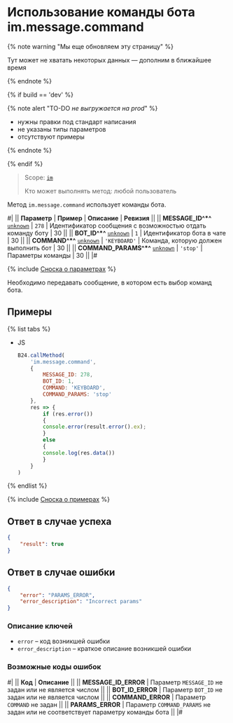 # Использование команды бота im.message.command

{% note warning "Мы еще обновляем эту страницу" %}

Тут может не хватать некоторых данных — дополним в ближайшее время

{% endnote %}

{% if build == 'dev' %}

{% note alert "TO-DO _не выгружается на prod_" %}

- нужны правки под стандарт написания
- не указаны типы параметров
- отсутствуют примеры

{% endnote %}

{% endif %}

> Scope: [`im`](../../scopes/permissions.md)
>
> Кто может выполнять метод: любой пользователь

Метод `im.message.command` использует команды бота.

#|
|| **Параметр** | **Пример** | **Описание** | **Ревизия** ||
|| **MESSAGE_ID^*^**
[`unknown`](../../data-types.md) | `278` | Идентификатор сообщения с возможностью отдать команду боту | 30 ||
|| **BOT_ID^*^**
[`unknown`](../../data-types.md) | `1` | Идентификатор бота в чате | 30 ||
|| **COMMAND^*^**
[`unknown`](../../data-types.md) | `'KEYBOARD'` | Команда, которую должен выполнить бот | 30 ||
|| **COMMAND_PARAMS^*^**
[`unknown`](../../data-types.md) | `'stop'` | Параметры команды | 30 ||
|#

{% include [Сноска о параметрах](../../../_includes/required.md) %}

Необходимо передавать сообщение, в котором есть выбор команд бота.

## Примеры

{% list tabs %}

- JS

    ```javascript
    B24.callMethod(
        'im.message.command',
        {
            MESSAGE_ID: 278,
            BOT_ID: 1,
            COMMAND: 'KEYBOARD',
            COMMAND_PARAMS: 'stop'
        },
        res => {
            if (res.error())
            {
            console.error(result.error().ex);
            }
            else
            {
            console.log(res.data())
            }
        }
    )
    ```

{% endlist %}

{% include [Сноска о примерах](../../../_includes/examples.md) %}

## Ответ в случае успеха

```json
{
    "result": true
}
```

## Ответ в случае ошибки

```json
{
    "error": "PARAMS_ERROR",
    "error_description": "Incorrect params"
}
```

### Описание ключей

- `error` – код возникшей ошибки
- `error_description` – краткое описание возникшей ошибки

### Возможные коды ошибок

#|
|| **Код** | **Описание** ||
|| **MESSAGE_ID_ERROR** | Параметр `MESSAGE_ID` не задан или не является числом ||
|| **BOT_ID_ERROR** | Параметр `BOT_ID` не задан или не является числом ||
|| **COMMAND_ERROR** | Параметр `COMMAND` не задан ||
|| **PARAMS_ERROR** | Параметр `COMMAND_PARAMS` не задан или не соответствует параметру команды бота ||
|#